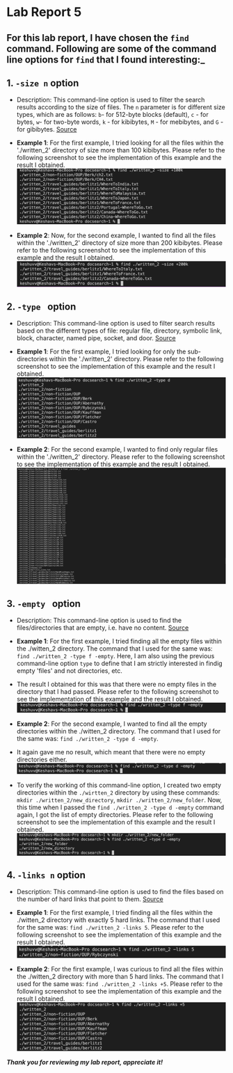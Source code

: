 # Lab Report 5 

## For this lab report, I have chosen the `find` command. Following are some of the command line options for `find` that I found interesting:_ 

## 1. `-size n` option 
   * Description: This command-line option is used to filter the search results according to the size of files. The `n` parameter is for different size types, which are as follows: `b`- for 512-byte blocks (default), `c` - for bytes, `w`- for two-byte words, `k` - for kibibytes, `M` - for mebibytes, and `G` - for gibibytes. [Source](https://man7.org/linux/man-pages/man1/find.1.html)
                  
   * __Example 1__: For the first example, I tried looking for all the files within the './written_2' directory of size more than 100 kibibytes. Please refer to the following screenshot to see the implementation of this example and the result I obtained. ![Image](images/size+1.png)
   * __Example 2__: Now, for the second example, I wanted to find all the files within the './written_2' directory of size more than 200 kibibytes. Please refer to the following screenshot to see the implementation of this example and the result I obtained. ![Image](images/size+2.png)
   
## 2. `-type ` option 
   * Description: This command-line option is used to filter search results based on the different types of file: regular file, directory, symbolic link, block, character, named pipe, socket, and door. [Source](https://man7.org/linux/man-pages/man1/find.1.html)
        
   * __Example 1__: For the first example, I tried looking for only the sub-directories within the './written_2' directory. Please refer to the following screenshot to see the implementation of this example and the result I obtained. ![Image](images/type-d.png)
   * __Example 2__: For the second example, I wanted to find only regular files within the './written_2' directory. Please refer to the following screenshot to see the implementation of this example and the result I obtained. ![Image](images/type-f.png)
  

## 3. `-empty ` option
   *  Description: This command-line option is used to find the files/directories that are empty, i.e. have no content. [Source](https://man7.org/linux/man-pages/man1/find.1.html)
           
   * __Example 1__: For the first example, I tried finding all the empty files within the ./witten_2 directory. The command that I used for the same was: `find ./written_2 -type f -empty`. Here, I am also using the previous command-line option `type` to define that I am strictly interested in findig empty 'files' and not directories, etc. 
   * The result I obtained for this was that there were no empty files in the directory that I had passed. Please refer to the following screenshot to see the implementation of this example and the result I obtained. ![Image](images/empty-f.png)
 
   * __Example 2__: For the second example, I wanted to find all the empty directories within the ./witten_2 directory. The command that I used for the same was: `find ./written_2 -type d -empty`. 
   * It again gave me no result, which meant that there were no empty directories either. ![Image](images/no.png)
   * To verify the working of this command-line option, I created two empty directories within the `./wirtten_2` directory by using these commands: `mkdir ./written_2/new_directory`, `mkdir ./written_2/new_folder`. Now, this time when I passed the `find ./written_2 -type d -empty` command again, I got the list of empty directories. Please refer to the following screenshot to see the implementation of this example and the result I obtained. ![Image](images/empty-d.png)

## 4. `-links n` option
   * Description: This command-line option is used to find the files based on the number of hard links that point to them. [Source](https://man7.org/linux/man-pages/man1/find.1.html)
           
   * __Example 1__: For the first example, I tried finding all the files within the ./witten_2 directory with exactly 5 hard links. The command that I used for the same was: `find ./written_2 -links 5`. Please refer to the following screenshot to see the implementation of this example and the result I obtained. ![Image](images/links-5.png)
   * __Example 2__: For the first example, I was curious to find all the files within the ./witten_2 directory with more than 5 hard links. The command that I used for the same was: `find ./written_2 -links +5`. Please refer to the following screenshot to see the implementation of this example and the result I obtained. ![Image](images/links+5.png)
 
***Thank you for reviewing my lab report, appreciate it!*** 
